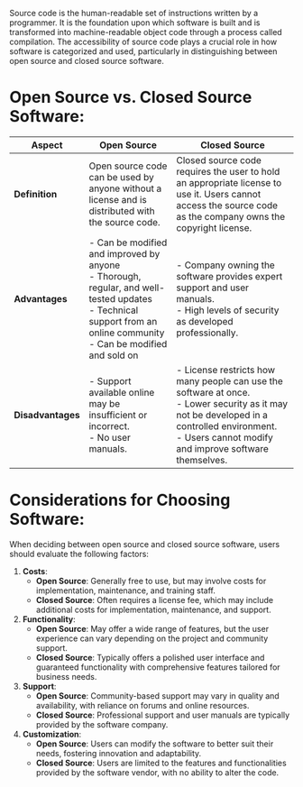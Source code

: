 Source code is the human-readable set of instructions written by a programmer. It is the foundation upon which software is built and is transformed into machine-readable object code through a process called compilation. The accessibility of source code plays a crucial role in how software is categorized and used, particularly in distinguishing between open source and closed source software.
# Open Source vs. Closed Source Software:

|**Aspect**|**Open Source**|**Closed Source**|
|---|---|---|
|**Definition**|Open source code can be used by anyone without a license and is distributed with the source code.|Closed source code requires the user to hold an appropriate license to use it. Users cannot access the source code as the company owns the copyright license.|
|**Advantages**|- Can be modified and improved by anyone  <br>- Thorough, regular, and well-tested updates  <br>- Technical support from an online community  <br>- Can be modified and sold on|- Company owning the software provides expert support and user manuals.  <br>- High levels of security as developed professionally.|
|**Disadvantages**|- Support available online may be insufficient or incorrect.  <br>- No user manuals.|- License restricts how many people can use the software at once.  <br>- Lower security as it may not be developed in a controlled environment.  <br>- Users cannot modify and improve software themselves.|

# Considerations for Choosing Software:
When deciding between open source and closed source software, users should evaluate the following factors:
1. **Costs**:
    - **Open Source**: Generally free to use, but may involve costs for implementation, maintenance, and training staff.
    - **Closed Source**: Often requires a license fee, which may include additional costs for implementation, maintenance, and support.
2. **Functionality**:
    - **Open Source**: May offer a wide range of features, but the user experience can vary depending on the project and community support.
    - **Closed Source**: Typically offers a polished user interface and guaranteed functionality with comprehensive features tailored for business needs.
3. **Support**:
    - **Open Source**: Community-based support may vary in quality and availability, with reliance on forums and online resources.
    - **Closed Source**: Professional support and user manuals are typically provided by the software company.
4. **Customization**:
    - **Open Source**: Users can modify the software to better suit their needs, fostering innovation and adaptability.
    - **Closed Source**: Users are limited to the features and functionalities provided by the software vendor, with no ability to alter the code.